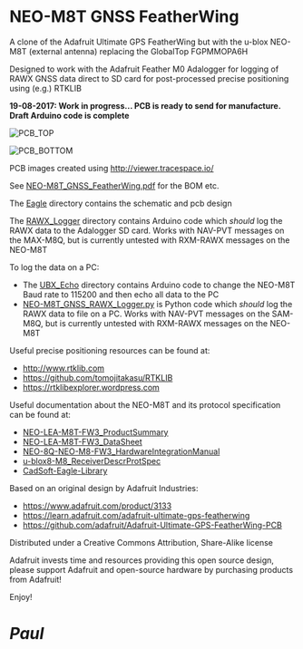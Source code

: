 # NEO-M8T GNSS FeatherWing

A clone of the Adafruit Ultimate GPS FeatherWing but with the u-blox NEO-M8T (external antenna) replacing the GlobalTop FGPMMOPA6H

Designed to work with the Adafruit Feather M0 Adalogger for logging of RAWX GNSS data direct to SD card for post-processed precise positioning using (e.g.) RTKLIB

**19-08-2017: Work in progress... PCB is ready to send for manufacture. Draft Arduino code is complete**

![PCB_TOP](https://github.com/PaulZC/NEO-M8T_GNSS_FeatherWing/blob/master/img/PCB_TOP.jpg)

![PCB_BOTTOM](https://github.com/PaulZC/NEO-M8T_GNSS_FeatherWing/blob/master/img/PCB_BOTTOM.jpg)

PCB images created using http://viewer.tracespace.io/

See [NEO-M8T_GNSS_FeatherWing.pdf](https://github.com/PaulZC/NEO-M8T_GNSS_FeatherWing/blob/master/NEO-M8T_GNSS_FeatherWing.pdf) for the BOM etc.

The [Eagle](https://github.com/PaulZC/NEO-M8T_GNSS_FeatherWing/tree/master/Eagle) directory contains the schematic and pcb design

The [RAWX_Logger](https://github.com/PaulZC/NEO-M8T_GNSS_FeatherWing/tree/master/Arduino/RAWX_Logger) directory contains Arduino code which _should_ log the RAWX data to the Adalogger SD card. Works with NAV-PVT messages on the MAX-M8Q, but is currently untested with RXM-RAWX messages on the NEO-M8T

To log the data on a PC:
- The [UBX_Echo](https://github.com/PaulZC/NEO-M8T_GNSS_FeatherWing/tree/master/Arduino/UBX_Echo) directory contains Arduino code to change the NEO-M8T Baud rate to 115200 and then echo all data to the PC
- [NEO-M8T_GNSS_RAWX_Logger.py](https://github.com/PaulZC/NEO-M8T_GNSS_FeatherWing/blob/master/Python/NEO-M8T_GNSS_RAWX_Logger.py) is Python code which _should_ log the RAWX data to file on a PC. Works with NAV-PVT messages on the SAM-M8Q, but is currently untested with RXM-RAWX messages on the NEO-M8T

Useful precise positioning resources can be found at:
- http://www.rtklib.com
- https://github.com/tomojitakasu/RTKLIB
- https://rtklibexplorer.wordpress.com

Useful documentation about the NEO-M8T and its protocol specification can be found at:
- [NEO-LEA-M8T-FW3_ProductSummary](https://www.u-blox.com/sites/default/files/products/documents/NEO-LEA-M8T-FW3_ProductSummary_%28UBX-16000801%29.pdf)
- [NEO-LEA-M8T-FW3_DataSheet](https://www.u-blox.com/sites/default/files/NEO-LEA-M8T-FW3_DataSheet_%28UBX-15025193%29.pdf)
- [NEO-8Q-NEO-M8-FW3_HardwareIntegrationManual](https://www.u-blox.com/sites/default/files/NEO-8Q-NEO-M8-FW3_HardwareIntegrationManual_%28UBX-15029985%29.pdf)
- [u-blox8-M8_ReceiverDescrProtSpec](https://www.u-blox.com/sites/default/files/products/documents/u-blox8-M8_ReceiverDescrProtSpec_%28UBX-13003221%29_Public.pdf)
- [CadSoft-Eagle-Library](https://github.com/u-blox/CadSoft-Eagle-Library.git)

Based on an original design by Adafruit Industries:
- https://www.adafruit.com/product/3133
- https://learn.adafruit.com/adafruit-ultimate-gps-featherwing
- https://github.com/adafruit/Adafruit-Ultimate-GPS-FeatherWing-PCB

Distributed under a Creative Commons Attribution, Share-Alike license

Adafruit invests time and resources providing this open source design, please support Adafruit and open-source hardware by purchasing products from Adafruit!

Enjoy!

# **_Paul_**